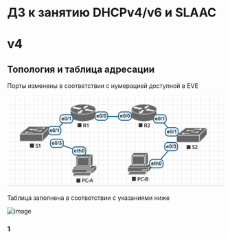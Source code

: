 # ДЗ к занятию DHCPv4/v6 и SLAAC

# v4
## Топология и таблица адресации
Порты изменены в соответствии с нумерацией доступной в EVE

![alt text](image.png)

Таблица заполнена в соответствии с указаниями ниже

![image](https://github.com/user-attachments/assets/d4ba6063-bdf6-4b88-99c9-5015755c3785)

### 1
#### 
